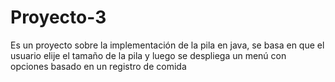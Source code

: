 # Proyecto-3
Es un proyecto sobre la implementación de la pila en java, se basa en que el usuario elije el tamaño de la pila y luego se despliega un menú con opciones basado en un registro de comida 

